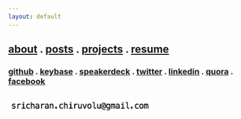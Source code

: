 ```yaml
---
layout: default
---
```



<section>
	<h1 class="center">
		<a href="/pages/about">about</a> . 
		<a href="/pages/archives">posts</a> .
		<a href="/pages/projects">projects</a> .
		<a href="/pages/resume">resume</a>
		<br/>
	</h1>
	<h3 class="center">
		<a href="https://github.com/raincrash" target="_blank">github</a> .
		<a href="https://keybase.io/raincrash" target="_blank">keybase</a> .
		<a href="https://speakerdeck.com/raincrash" target="_blank">speakerdeck</a> .
		<a href="https://twitter.com/rain_crash" target="_blank">twitter</a> . 
		<a href="https://linkedin.com/in/sricharanchiruvolu" target="_blank">linkedin</a> .
		<a href="https://www.quora.com/profile/Sricharan" target="_blank">quora</a> .
		<a href="https://fb.com/sricharanized" target="_blank">facebook</a>
		<br/>
	</h3>
	<h2 class="center">
		<img src="/assets/email.png" height="24">
	</h2>
</section>
<div class="center">



<!-- <script type="text/javascript" src="https://www.brainyquote.com/link/quotebr.js"></script>
<small><i><a href="https://www.brainyquote.com/quotes_of_the_day.html" target="_blank" rel="nofollow">more Quotes</a></i></small> -->
<!-- <img src="https://source.unsplash.com/800x600/?tech,computer"><br/>
<small>&copy; Upsplash.com</small> -->



</div>